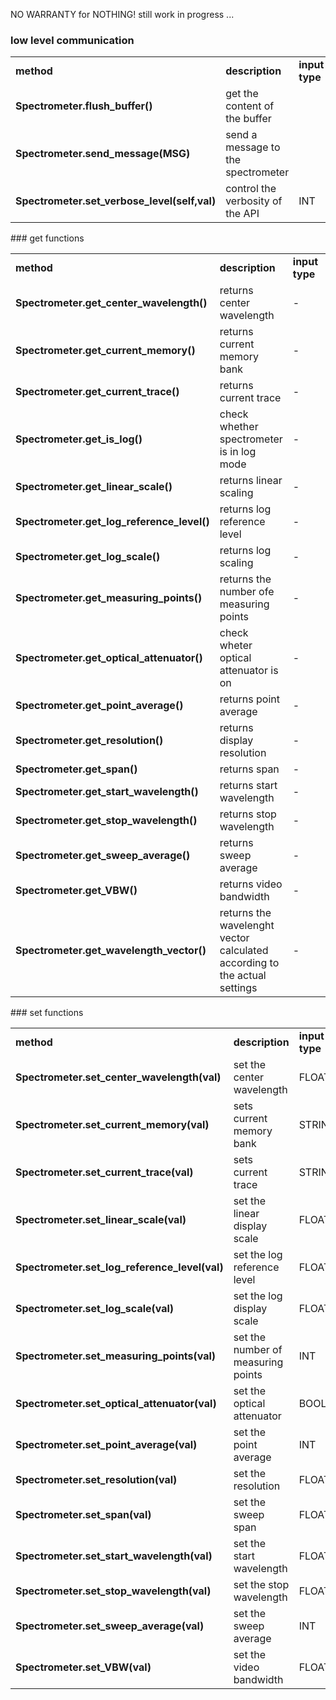 NO WARRANTY for NOTHING! still work in progress ... 
### low level communication 
<table>
<tr> <td><b>method</b></td> <td><b>description</b></td> <td><b>input type</b></td> <td><b>input range</b></td> <td><b>output type</b></td> <td><b>output range</b></td> </tr>
<tr> <td><b>Spectrometer.flush_buffer()</b></td> <td>get the content of the buffer</td> <td></td> <td></td> <td></td> <td></td> </tr>
<tr> <td><b>Spectrometer.send_message(MSG)</b></td> <td>send a message to the spectrometer</td> <td></td> <td></td> <td></td> <td></td> </tr>
<tr> <td><b>Spectrometer.set_verbose_level(self,val)</b></td> <td>control the verbosity of the API </td> <td>INT</td> <td>0,1,2,..</td> <td></td> <td></td> </tr>
</table>
### get functions 
<table>
<tr> <td><b>method</b></td> <td><b>description</b></td> <td><b>input type</b></td> <td><b>input range</b></td> <td><b>output type</b></td> <td><b>output range</b></td> </tr>
<tr> <td><b>Spectrometer.get_center_wavelength()</b></td> <td>returns center wavelength</td> <td>-</td> <td>-</td> <td>FLOAT</td> <td>600.0  .. 1750.0 (in nm)</td> </tr>
<tr> <td><b>Spectrometer.get_current_memory()</b></td> <td>returns current memory bank</td> <td>-</td> <td>-</td> <td>STRING</td> <td>A, B</td> </tr>
<tr> <td><b>Spectrometer.get_current_trace()</b></td> <td>returns current trace</td> <td>-</td> <td>-</td> <td>STRING</td> <td>A or B</td> </tr>
<tr> <td><b>Spectrometer.get_is_log()</b></td> <td>check whether spectrometer is in log mode</td> <td>-</td> <td>-</td> <td>BOOL</td> <td>True, False</td> </tr>
<tr> <td><b>Spectrometer.get_linear_scale()</b></td> <td>returns linear scaling</td> <td>-</td> <td>-</td> <td>FLOAT</td> <td>1e-12 .. 1.0 (in W/div ??? check unit)</td> </tr>
<tr> <td><b>Spectrometer.get_log_reference_level()</b></td> <td>returns log reference level</td> <td>-</td> <td>-</td> <td>FLOAT</td> <td>-90.0 .. 30.0 (in UNIT?)</td> </tr>
<tr> <td><b>Spectrometer.get_log_scale()</b></td> <td>returns log scaling</td> <td>-</td> <td>-</td> <td>FLOAT</td> <td>0.1 .. 10.0 (in UNIT?)</td> </tr>
<tr> <td><b>Spectrometer.get_measuring_points()</b></td> <td>returns the number ofe measuring points</td> <td>-</td> <td>-</td> <td>INT</td> <td>[51,101,251,501,1001,2001,5001]</td> </tr>
<tr> <td><b>Spectrometer.get_optical_attenuator()</b></td> <td>check wheter optical attenuator is on</td> <td>-</td> <td>-</td> <td>BOOL</td> <td>True, False</td> </tr>
<tr> <td><b>Spectrometer.get_point_average()</b></td> <td>returns point average</td> <td>-</td> <td>-</td> <td>INT</td> <td>0=off, 2 .. 1000</td> </tr>
<tr> <td><b>Spectrometer.get_resolution()</b></td> <td>returns display resolution</td> <td>-</td> <td>-</td> <td>FLOAT</td> <td>[0.07,0.1,0.2,0.5,1.0] (in nm)</td> </tr>
<tr> <td><b>Spectrometer.get_span()</b></td> <td>returns span</td> <td>-</td> <td>-</td> <td>FLOAT</td> <td>0.2 .. 1200.0 (in nm)</td> </tr>
<tr> <td><b>Spectrometer.get_start_wavelength()</b></td> <td>returns start wavelength</td> <td>-</td> <td>-</td> <td>FLOAT</td> <td>600.0 .. 1750.0 (in nm)</td> </tr>
<tr> <td><b>Spectrometer.get_stop_wavelength()</b></td> <td>returns stop wavelength</td> <td>-</td> <td>-</td> <td>FLOAT</td> <td>600.0 .. 1800.0 (in nm)</td> </tr>
<tr> <td><b>Spectrometer.get_sweep_average()</b></td> <td>returns sweep average</td> <td>-</td> <td>-</td> <td>INT</td> <td>0=off, 2 .. 1000</td> </tr>
<tr> <td><b>Spectrometer.get_VBW()</b></td> <td>returns video bandwidth</td> <td>-</td> <td>-</td> <td>FLOAT</td> <td>[1e1,1e2,1e3,1e4,1e5,1e6] (in Hz)</td> </tr>
<tr> <td><b>Spectrometer.get_wavelength_vector()</b></td> <td>returns the wavelenght vector calculated according to the actual settings</td> <td>-</td> <td>-</td> <td>List of FLOAT</td> <td>600.0 .. 800.0  (in nm)</td> </tr>
</table>
### set functions 
<table>
<tr> <td><b>method</b></td> <td><b>description</b></td> <td><b>input type</b></td> <td><b>input range</b></td> <td><b>output type</b></td> <td><b>output range</b></td> </tr>
<tr> <td><b>Spectrometer.set_center_wavelength(val)</b></td> <td>set the center wavelength</td> <td>FLOAT</td> <td>600.0 .. 1750.0  (in nm)</td> <td></td> <td></td> </tr>
<tr> <td><b>Spectrometer.set_current_memory(val)</b></td> <td>sets current memory bank</td> <td>STRING</td> <td>A, B</td> <td></td> <td></td> </tr>
<tr> <td><b>Spectrometer.set_current_trace(val)</b></td> <td>sets current trace</td> <td>STRING</td> <td>A, B</td> <td></td> <td></td> </tr>
<tr> <td><b>Spectrometer.set_linear_scale(val)</b></td> <td>set the linear display scale</td> <td>FLOAT</td> <td>1.0e-12 .. 1.0 (in UNIT?)</td> <td></td> <td></td> </tr>
<tr> <td><b>Spectrometer.set_log_reference_level(val)</b></td> <td>set the log reference level</td> <td>FLOAT</td> <td>-90.0..30.0 (in UNIT?)</td> <td></td> <td></td> </tr>
<tr> <td><b>Spectrometer.set_log_scale(val)</b></td> <td>set the log display scale</td> <td>FLOAT</td> <td>0.1 .. 10.0 (in UNIT?)</td> <td></td> <td></td> </tr>
<tr> <td><b>Spectrometer.set_measuring_points(val)</b></td> <td>set the number of measuring points</td> <td>INT</td> <td>[51,101,251,501,1001,2001,5001]</td> <td></td> <td></td> </tr>
<tr> <td><b>Spectrometer.set_optical_attenuator(val)</b></td> <td>set the optical attenuator</td> <td>BOOL</td> <td>True, False</td> <td></td> <td></td> </tr>
<tr> <td><b>Spectrometer.set_point_average(val)</b></td> <td>set the point average</td> <td>INT</td> <td>0 (off), 2..1000</td> <td></td> <td></td> </tr>
<tr> <td><b>Spectrometer.set_resolution(val)</b></td> <td>set the resolution</td> <td>FLOAT</td> <td>[0.07,0.1,0.2,0.5,1.0] (in nm)</td> <td></td> <td></td> </tr>
<tr> <td><b>Spectrometer.set_span(val)</b></td> <td>set the sweep span</td> <td>FLOAT</td> <td>0.2 .. 1200.0  (in nm)</td> <td></td> <td></td> </tr>
<tr> <td><b>Spectrometer.set_start_wavelength(val)</b></td> <td>set the start wavelength</td> <td>FLOAT</td> <td>600.0 .. 1750.0 (in nm)</td> <td></td> <td></td> </tr>
<tr> <td><b>Spectrometer.set_stop_wavelength(val)</b></td> <td>set the stop wavelength</td> <td>FLOAT</td> <td>600.0 .. 1800.0 (in nm)</td> <td></td> <td></td> </tr>
<tr> <td><b>Spectrometer.set_sweep_average(val)</b></td> <td>set the sweep average</td> <td>INT</td> <td>0 (off), 2..1000</td> <td></td> <td></td> </tr>
<tr> <td><b>Spectrometer.set_VBW(val)</b></td> <td>set the video bandwidth</td> <td>FLOAT</td> <td>[1e1,1e2,1e3,1e4,1e5,1e6] (in Hz)</td> <td></td> <td></td> </tr>
</table>
